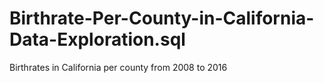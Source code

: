 # Birthrate-Per-County-in-California-Data-Exploration.sql
Birthrates in California per county from 2008 to 2016
